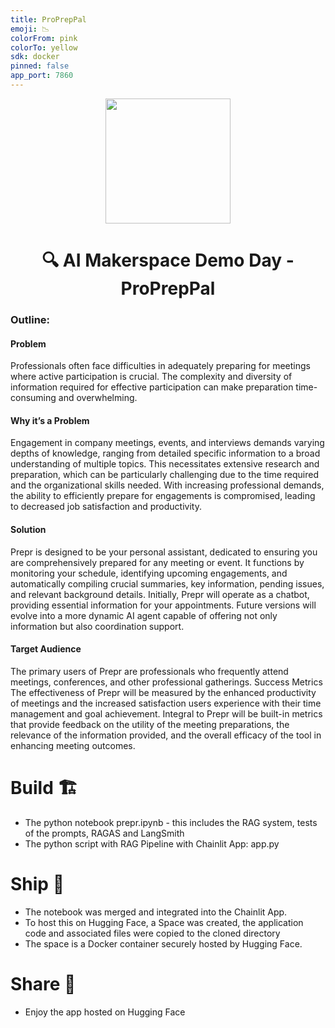 ```yaml
---
title: ProPrepPal
emoji: 📉
colorFrom: pink
colorTo: yellow
sdk: docker
pinned: false
app_port: 7860
---
```


<p align = "center" draggable=”false” ><img src="https://drive.google.com/file/d/1zbvsMo0jpCk_3VWhhlL3NMKhjHsfM3BU"
     width="200px"
     height="auto"/>
</p>

## <h1 align="center" id="heading">🔍 AI Makerspace Demo Day - ProPrepPal</h1>

### Outline:

#### Problem

Professionals often face difficulties in adequately preparing for meetings where active participation is crucial. The complexity and diversity of information required for effective participation can make preparation time-consuming and overwhelming.

#### Why it’s a Problem

Engagement in company meetings, events, and interviews demands varying depths of knowledge, ranging from detailed specific information to a broad understanding of multiple topics. This necessitates extensive research and preparation, which can be particularly challenging due to the time required and the organizational skills needed. With increasing professional demands, the ability to efficiently prepare for engagements is compromised, leading to decreased job satisfaction and productivity.

#### Solution

Prepr is designed to be your personal assistant, dedicated to ensuring you are comprehensively prepared for any meeting or event. It functions by monitoring your schedule, identifying upcoming engagements, and automatically compiling crucial summaries, key information, pending issues, and relevant background details. Initially, Prepr will operate as a chatbot, providing essential information for your appointments. Future versions will evolve into a more dynamic AI agent capable of offering not only information but also coordination support.

#### Target Audience

The primary users of Prepr are professionals who frequently attend meetings, conferences, and other professional gatherings. Success Metrics The effectiveness of Prepr will be measured by the enhanced productivity of meetings and the increased satisfaction users experience with their time management and goal achievement. Integral to Prepr will be built-in metrics that provide feedback on the utility of the meeting preparations, the relevance of the information provided, and the overall efficacy of the tool in enhancing meeting outcomes.

# Build 🏗️

- The python notebook prepr.ipynb - this includes the RAG system, tests of the prompts, RAGAS and LangSmith
- The python script with RAG Pipeline with Chainlit App: app.py

# Ship 🚢

- The notebook was merged and integrated into the Chainlit App.
- To host this on Hugging Face, a Space was created, the application code and associated files were copied to the cloned directory
- The space is a Docker container securely hosted by Hugging Face.

# Share 🚀

- Enjoy the app hosted on Hugging Face
